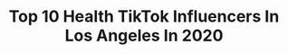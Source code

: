 ---
title: Top 10 Health TikTok Influencers In Los Angeles In 2020
description: >-
  Find top health TikTok influencers in Los Angeles in 2020. Most popular hashtags: #health #losangeles #life #healthy.
platform: TikTok
profiles:
  - username: "tiktokpharmacist"
    fullname: >-
      John Probst, PharmD
    location: "United States"
    followers: 26981
    engagement: 1039
    commentsToLikes: 0.198385
    id: ckailsx74pnmc0i78biv4fvjg
    verified: false
    hashtags: "#medications, #parents, #heat, #2005"
  - username: "sophhirose"
    fullname: >-
      Sophie 
    location: "United States"
    followers: 30457
    engagement: 582
    commentsToLikes: 0.057516
    id: cka106q82ie6m0i780x8g8gml
    verified: false
    hashtags: "#faketan, #instagram, #grwm, #exercise"
  - username: "sonagasparian_"
    fullname: >-
      SonaGasparian
    location: "United States"
    followers: 154185
    engagement: 518
    commentsToLikes: 0.009755
    id: ck7znzfn1gcnz0j78g6c0voll
    verified: true
    hashtags: "#beauty, #tonguechallenge, #coronavirus, #whoeverhas"
  - username: "drtess90210"
    fullname: >-
      Tess Washington, MD
    location: "United States"
    followers: 37708
    engagement: 1155
    commentsToLikes: 0.040147
    id: ck9fx9ddj5h2o0j783xki4q8b
    verified: false
    hashtags: "#itsaremix, #saturday, #praying, #depression"
  - username: "sarahbonrepaux"
    fullname: >-
      Sarah Bonrepaux
    location: "United States"
    followers: 3893
    engagement: 477
    commentsToLikes: 0.076171
    id: ck9dwvod5qrx30j78o3s5vua6
    verified: false
    hashtags: "#indianajones, #sowholesome, #afraid, #traveler"
  - username: "derekhough"
    fullname: >-
      Derek Hough
    location: "United States"
    followers: 3206206
    engagement: 892
    commentsToLikes: 0.008916
    id: ck83wuj70m6qw0j78ktfu0vwl
    verified: true
    hashtags: "#motivation, #cats, #disturbing, #disney"
  - username: "crmcaesthetics"
    fullname: >-
      CRMC
    location: "United States"
    followers: 97780
    engagement: 295
    commentsToLikes: 0.011594
    id: ck7zp9e4go2ul0j78r7x9igdf
    verified: false
    hashtags: "#howidothings, #highfashion, #2020, #officelife"
  - username: "diegomonico"
    fullname: >-
      Diego Monico
    location: "United States"
    followers: 41656
    engagement: 1043
    commentsToLikes: 0.051045
    id: ck933wcygq1xk0j78vgeobunp
    verified: false
    hashtags: "#nature, #music, #edmmusic, #trippy"
  - username: "lifepurposecheerleader"
    fullname: >-
      Amber  Valdez
    location: "United States"
    followers: 3477
    engagement: 689
    commentsToLikes: 0.092227
    id: ck8oydy1z6s470j78ao5r9b4f
    verified: false
    hashtags: "#lightworker, #kidsgotjokes, #californiagirls, #animals"
  - username: "alexarosecarlin"
    fullname: >-
      Alexa Carlin
    location: "United States"
    followers: 20888
    engagement: 585
    commentsToLikes: 0.081225
    id: ck8tkv7e09f0l0j78rp0esaol
    verified: false
    hashtags: "#superlative, #personalgrowth, #sales, #forgiveness"
---
